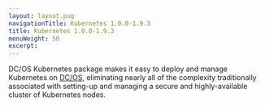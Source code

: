 ```yaml
---
layout: layout.pug
navigationTitle: Kubernetes 1.0.0-1.9.3
title: Kubernetes 1.0.0-1.9.3
menuWeight: 50
excerpt:
---
```


<!-- This source repo for this topic is https://github.com/mesosphere/dcos-kubernetes -->


DC/OS Kubernetes package makes it easy to deploy and manage Kubernetes on [DC/OS](https://mesosphere.com/product/), eliminating nearly all of the complexity traditionally associated with setting-up and managing a secure and highly-available cluster of Kubernetes nodes.
